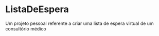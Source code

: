 # ListaDeEspera
Um projeto pessoal referente a criar uma lista de espera virtual de um consultório médico
